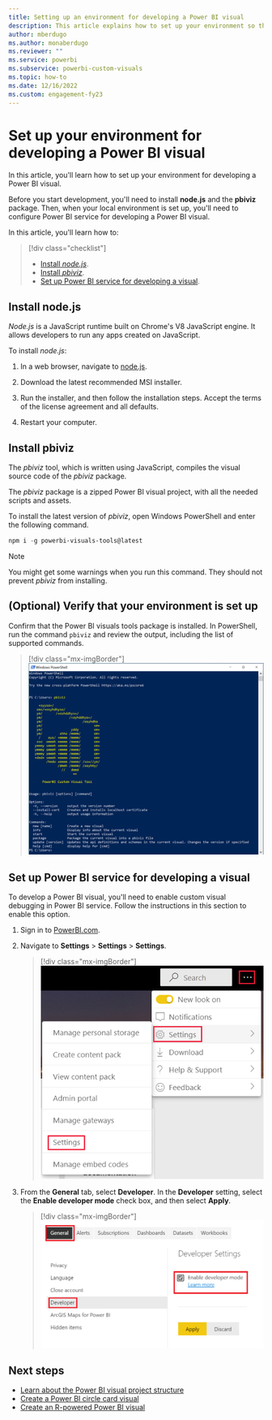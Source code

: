 ```yaml
---
title: Setting up an environment for developing a Power BI visual
description: This article explains how to set up your environment so that you can develop a Power BI visual.
author: mberdugo
ms.author: monaberdugo
ms.reviewer: ""
ms.service: powerbi
ms.subservice: powerbi-custom-visuals
ms.topic: how-to
ms.date: 12/16/2022
ms.custom: engagement-fy23
---
```


# Set up your environment for developing a Power BI visual

In this article, you'll learn how to set up your environment for developing a Power BI visual.

Before you start development, you'll need to install **node.js** and the **pbiviz** package. Then, when your local environment is set up, you'll need to configure Power BI service for developing a Power BI visual.

In this article, you'll learn how to:
> [!div class="checklist"]
>
> * [Install *node.js*](#install-nodejs).
> * [Install *pbiviz*](#install-pbiviz).
> * [Set up Power BI service for developing a visual](#set-up-power-bi-service-for-developing-a-visual).

## Install node.js

*Node.js* is a JavaScript runtime built on Chrome's V8 JavaScript engine. It allows developers to run any apps created on JavaScript.

To install *node.js*:

1. In a web browser, navigate to [node.js](https://nodejs.org).

2. Download the latest recommended MSI installer.

3. Run the installer, and then follow the installation steps. Accept the terms of the license agreement and all defaults.

4. Restart your computer.

## Install pbiviz

The *pbiviz* tool, which is written using JavaScript, compiles the visual source code of the *pbiviz* package.

The *pbiviz* package is a zipped Power BI visual project, with all the needed scripts and assets.

To install the latest version of *pbiviz*, open Windows PowerShell and enter the following command.

  ```powershell
  npm i -g powerbi-visuals-tools@latest
  ```

>[!NOTE]
>You might get some warnings when you run this command. They should not prevent *pbiviz* from installing.

## (Optional) Verify that your environment is set up

Confirm that the Power BI visuals tools package is installed. In PowerShell, run the command `pbiviz` and review the output, including the list of supported commands.

>[!div class="mx-imgBorder"]
>![Screenshot of the output of executing the command p b i viz in PowerShell.](media/environment-setup/pbiviz-verify.png)

## Set up Power BI service for developing a visual

To develop a Power BI visual, you'll need to enable custom visual debugging in Power BI service. Follow the instructions in this section to enable this option.

1. Sign in to [PowerBI.com](https://powerbi.microsoft.com/).

2. Navigate to **Settings** > **Settings** > **Settings**.

    >[!div class="mx-imgBorder"]
    >![Screenshot of the settings, settings, settings, menu option in Power B I service.](media/environment-setup/powerbi-settings.png)

3. From the **General** tab, select **Developer**. In the **Developer** setting, select the **Enable  developer mode** check box, and then select **Apply**.

    >[!div class="mx-imgBorder"]
    >![Screenshot of the enable developer mode, in the Power BI settings, general tab.](media/environment-setup/developer-settings.png)

## Next steps

* [Learn about the Power BI visual project structure](./visual-project-structure.md)
* [Create a Power BI circle card visual](develop-circle-card.md)
* [Create an R-powered Power BI visual](create-r-based-power-bi-desktop.md)
